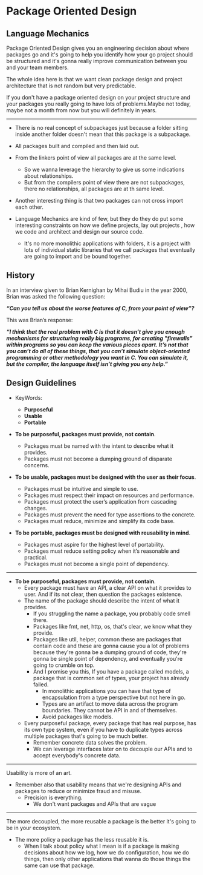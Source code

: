 # Package Oriented Design

## Language Mechanics

Package Oriented Design gives you an engineering decision about where packages go and it's going to help you identify how your go project should be structured and it's gonna really improve communication  between you and your team members.

The whole idea here is that we want clean package design and project architecture that is not random but very predictable.

If you don't have a package oriented design on your project structure and your packages you really going to have lots of problems.Maybe not today, maybe not a month from now but you will definitely in years.

---

* There is no real concept of subpackages just because a folder sitting inside another folder doesn't mean that this package is a subpackage.

* All packages built and compiled and then laid out.

* From the linkers point of view all packages are at the same level.
    * So we wanna leverage the hierarchy to give us some indications about relationships.
    * But from the compilers point of view there are not subpackages, there no relationships, all packages are at th same level.

* Another interesting thing is that two packages can not cross import each other.

* Language Mechanics are kind of few, but they do they do put some interesting constraints on how we define projects, lay out projects , how we code and architect and design our source code.
    * It's no more monolithic applications with folders, it is a project with lots of individual static libraries that we call packages that eventually are going to import and be bound together.

## History

In an interview given to Brian Kernighan by Mihai Budiu in the year 2000, Brian was asked the following question:

**_“Can you tell us about the worse features of C, from your point of view”?_**

This was Brian’s response:

**_“I think that the real problem with C is that it doesn’t give you enough mechanisms for structuring really big programs, for creating "firewalls" within programs so you can keep the various pieces apart. It’s not that you can’t do all of these things, that you can’t simulate object-oriented programming or other methodology you want in C. You can simulate it, but the compiler, the language itself isn’t giving you any help.”_**

## Design Guidelines

* KeyWords: 
    * **Purposeful**
    * **Usable**
    * **Portable**

* **To be purposeful, packages must provide, not contain**.
    * Packages must be named with the intent to describe what it provides.
    * Packages must not become a dumping ground of disparate concerns.
* **To be usable, packages must be designed with the user as their focus**.
    * Packages must be intuitive and simple to use.
    * Packages must respect their impact on resources and performance.
    * Packages must protect the user’s application from cascading changes.
    * Packages must prevent the need for type assertions to the concrete.    
    * Packages must reduce, minimize and simplify its code base.
* **To be portable, packages must be designed with reusability in mind**.   
    * Packages must aspire for the highest level of portability. 
    * Packages must reduce setting policy when it’s reasonable and practical.
    * Packages must not become a single point of dependency.
---

* **To be purposeful, packages must provide, not contain**.
    * Every package must have an API, a clear API on what it provides to user. And if its not clear, then question the packages existence.
    * The name of the package should describe the intent of what it provides.
        * If you struggling the name a package, you probably code smell there.
        * Packages like fmt, net, http, os, that's clear, we know what they provide.
        * Packages like util, helper, common these are packages that contain code and these are gonna cause you a lot of problems because they're gonna be a dumping ground of code, they're gonna be single point of dependency, and eventually you're going to crumble on top.
        * And I promise you this, If you have a package called models, a package that is common set of types, your project has already failed.
            * In monolithic applications you can have that type of encapsulation from a type perspective but not here in go.
            * Types are an artifact to move data across the program boundaries. They cannot be API in and of themselves.
            * Avoid packages like models.
    * Every purposeful package, every package that has real purpose, has its own type system, even if you have to duplicate types across multiple packages that's going to be much better.
        * Remember concrete data solves the problem.
        * We can leverage interfaces later on to decouple our APIs and to accept everybody's concrete data.
                 
---

Usability is more of an art.

* Remember also that usability means that we're designing APIs and packages to reduce or minimize fraud and misuse.
    * Precision is everything.
        * We don't want packages and APIs that are vague

---  

The more decoupled, the more reusable a package is the better it's going to be in your ecosystem.


* The more policy a package has the less reusable it is.
    * When I talk about policy what I mean is if a package is making decisions about how we log, how we do configuration, how we do things, then only other applications that wanna do those things the same can use that package.
    